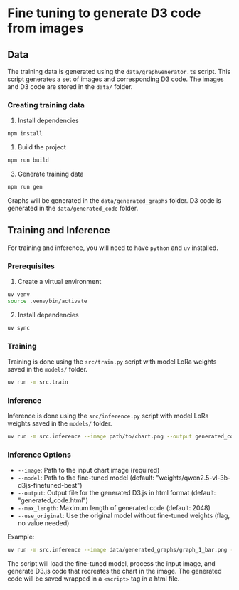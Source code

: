 # Fine tuning to generate D3 code from images

## Data

The training data is generated using the `data/graphGenerator.ts` script. This
script generates a set of images and corresponding D3 code. The images and D3
code are stored in the `data/` folder.

### Creating training data

1. Install dependencies

```bash
npm install
```

1. Build the project

```bash
npm run build
```

3. Generate training data

```bash
npm run gen
```

Graphs will be generated in the `data/generated_graphs` folder. D3 code is
generated in the `data/generated_code` folder.

## Training and Inference

For training and inference, you will need to have `python` and `uv` installed.

### Prerequisites

1. Create a virtual environment

```bash
uv venv
source .venv/bin/activate
```

2. Install dependencies

```bash
uv sync
```

### Training

Training is done using the `src/train.py` script with model LoRa weights saved
in the `models/` folder.

```bash
uv run -m src.train
```

### Inference

Inference is done using the `src/inference.py` script with model LoRa weights
saved in the `models/` folder.

```bash
uv run -m src.inference --image path/to/chart.png --output generated_code.html
```

### Inference Options

- `--image`: Path to the input chart image (required)
- `--model`: Path to the fine-tuned model (default:
  "weights/qwen2.5-vl-3b-d3js-finetuned-best")
- `--output`: Output file for the generated D3.js in html format (default:
  "generated_code.html")
- `--max_length`: Maximum length of generated code (default: 2048)
- `--use_original`: Use the original model without fine-tuned weights (flag, no
  value needed)

Example:

```bash
uv run -m src.inference --image data/generated_graphs/graph_1_bar.png --output my_d3_code.html
```

The script will load the fine-tuned model, process the input image, and generate
D3.js code that recreates the chart in the image. The generated code will be
saved wrapped in a `<script>` tag in a html file.
